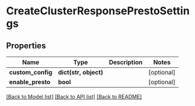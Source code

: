 # CreateClusterResponsePrestoSettings

## Properties
Name | Type | Description | Notes
------------ | ------------- | ------------- | -------------
**custom_config** | **dict(str, object)** |  | [optional] 
**enable_presto** | **bool** |  | [optional] 

[[Back to Model list]](../README.md#documentation-for-models) [[Back to API list]](../README.md#documentation-for-api-endpoints) [[Back to README]](../README.md)


